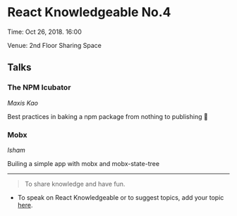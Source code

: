 # React Knowledgeable No.4

Time: Oct 26, 2018. 16:00

Venue: 2nd Floor Sharing Space

## Talks

### The NPM Icubator

_Maxis Kao_

Best practices in baking a npm package from nothing to publishing 🎉

### Mobx

_Isham_

Builing a simple app with mobx and mobx-state-tree

---

> To share knowledge and have fun.

- To speak on React Knowledgeable or to suggest topics, add your topic [here](./scheduling/sign-up-for-talks.md).
